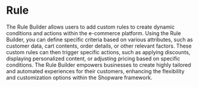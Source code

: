 # Rule

The Rule Builder allows users to add custom rules to create dynamic conditions and actions within the e-commerce platform. Using the Rule Builder, you can define specific criteria based on various attributes, such as customer data, cart contents, order details, or other relevant factors. These custom rules can then trigger specific actions, such as applying discounts, displaying personalized content, or adjusting pricing based on specific conditions. The Rule Builder empowers businesses to create highly tailored and automated experiences for their customers, enhancing the flexibility and customization options within the Shopware framework.

